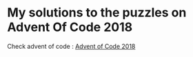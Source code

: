 # My solutions to the puzzles on Advent Of Code 2018

Check advent of code : [Advent of Code 2018](https://adventofcode.com/2018)
